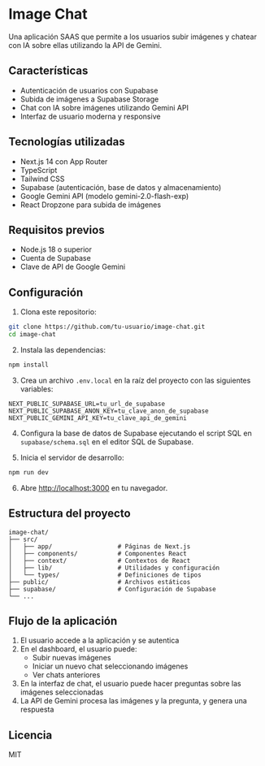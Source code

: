 # Image Chat

Una aplicación SAAS que permite a los usuarios subir imágenes y chatear con IA sobre ellas utilizando la API de Gemini.

## Características

- Autenticación de usuarios con Supabase
- Subida de imágenes a Supabase Storage
- Chat con IA sobre imágenes utilizando Gemini API
- Interfaz de usuario moderna y responsive

## Tecnologías utilizadas

- Next.js 14 con App Router
- TypeScript
- Tailwind CSS
- Supabase (autenticación, base de datos y almacenamiento)
- Google Gemini API (modelo gemini-2.0-flash-exp)
- React Dropzone para subida de imágenes

## Requisitos previos

- Node.js 18 o superior
- Cuenta de Supabase
- Clave de API de Google Gemini

## Configuración

1. Clona este repositorio:

```bash
git clone https://github.com/tu-usuario/image-chat.git
cd image-chat
```

2. Instala las dependencias:

```bash
npm install
```

3. Crea un archivo `.env.local` en la raíz del proyecto con las siguientes variables:

```
NEXT_PUBLIC_SUPABASE_URL=tu_url_de_supabase
NEXT_PUBLIC_SUPABASE_ANON_KEY=tu_clave_anon_de_supabase
NEXT_PUBLIC_GEMINI_API_KEY=tu_clave_api_de_gemini
```

4. Configura la base de datos de Supabase ejecutando el script SQL en `supabase/schema.sql` en el editor SQL de Supabase.

5. Inicia el servidor de desarrollo:

```bash
npm run dev
```

6. Abre [http://localhost:3000](http://localhost:3000) en tu navegador.

## Estructura del proyecto

```
image-chat/
├── src/
│   ├── app/                  # Páginas de Next.js
│   ├── components/           # Componentes React
│   ├── context/              # Contextos de React
│   ├── lib/                  # Utilidades y configuración
│   └── types/                # Definiciones de tipos
├── public/                   # Archivos estáticos
├── supabase/                 # Configuración de Supabase
└── ...
```

## Flujo de la aplicación

1. El usuario accede a la aplicación y se autentica
2. En el dashboard, el usuario puede:
   - Subir nuevas imágenes
   - Iniciar un nuevo chat seleccionando imágenes
   - Ver chats anteriores
3. En la interfaz de chat, el usuario puede hacer preguntas sobre las imágenes seleccionadas
4. La API de Gemini procesa las imágenes y la pregunta, y genera una respuesta

## Licencia

MIT
